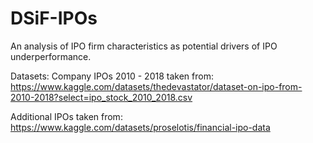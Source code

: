 # DSiF-IPOs
An analysis of IPO firm characteristics as potential drivers of IPO underperformance. 

Datasets:
Company IPOs 2010 - 2018 taken from:
https://www.kaggle.com/datasets/thedevastator/dataset-on-ipo-from-2010-2018?select=ipo_stock_2010_2018.csv

Additional IPOs taken from:
https://www.kaggle.com/datasets/proselotis/financial-ipo-data

